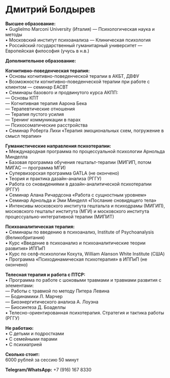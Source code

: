 # Дмитрий Болдырев

**Высшее образование:**  
• Guglielmo Marconi University (Италия) — Психологическая наука и методы  
• Московский институт психоанализа — Клиническая психология  
• Российский государственный гуманитарный университет — Европейская философия (учусь в н.в.)  

**Дополнительное образование:**  

**Когнитивно-поведенческая терапия:**  
• Основы когнитивно-поведенческой терапии в АКБТ, ДВФУ  
• Возможности когнитивно-поведенческой терапии при работе с клиентом — семинар EACBT  
• Семинары базового и продвинутого курса АКПП:  
— Основы КПТ  
— Когнитивная терапия Аарона Бека  
— Терапевтические отношения  
— Терапия пустого усилия  
— Тренинг коммуникации в парах  
— Психосоматические расстройства  
• Семинар Роберта Лихи «Терапия эмоциональных схем, погружение в смысл терапии»  

**Гуманистические направления психотерапии:**  
• Международная программа по процессуальной психологии Арнольда Минделла  
• Базовая программа обучения гештальт-терапии (МИГИП, потом МИГАС — программа МГИ)  
• Супервизорская программа GATLA (не окончено)  
• Теория и практика дазайн-анализа (РГГУ)  
• Работа со сновидениями в дазайн-аналитической психотерапии (РГГУ)  
• Семинар Алана Ричардсона «Работа с сущностным уровнем»  
• Семинар Арнольда и Эми Минделл «Послание сновидящего тела»  
• Интенсивы московского института гештальта и психодрамы (МИГИП), московского гештальт института (МГИ) и московского института процессуально-интегративной терапии (МИПИТ)  

**Психоаналитическая терапия:**  
• Семинары по введению в психоанализ, Institute of Psychoanalysis (Великобритания)  
• Курс «Введение в психоанализ и психоаналитические теории развития» ИППиП  
• Курс по селф-психологии Кохута, William Alanson White Institute (США)  
• Программа «Психодинамическая психотерапия» в ИППиП (не окончено)  

**Телесная терапия и работа с ПТСР:**  
• Программа по работе с шоковыми травмами и травмами развития с элементами:  
— Работы с травмой по методу Питера Левина  
— Бодинамики Л. Марчер  
— Биоэнергитического анализа А. Лоуэна  
— Биосинтеза Д. Боаделлы  
• Телесно-ориентированная психотерапия. Стратегия и тактика работы (РГГУ)  

**Не работаю:**  
• С детьми и подростками  
• С семейными парами  
• С психиатрией  

**Сколько стоит:**  
6000 рублей за сессию 50 минут  

**Telegram/WhatsApp:** +7 (916) 167 8330  
